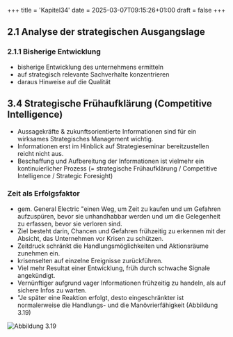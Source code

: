 +++
title = 'Kapitel34'
date = 2025-03-07T09:15:26+01:00
draft = false
+++
## 2.1 Analyse der strategischen Ausgangslage
### 2.1.1 Bisherige Entwicklung
* bisherige Entwicklung des unternehmens ermitteln
* auf strategisch relevante Sachverhalte konzentrieren
* daraus Hinweise auf die Qualität 

## 3.4 Strategische Frühaufklärung (Competitive Intelligence)
* Aussagekräfte & zukunftsorientierte Informationen sind für ein wirksames Strategisches Management wichtig.
* Informationen erst im Hinblick auf Strategieseminar bereitzustellen reicht nicht aus.
* Beschaffung und Aufbereitung der Informationen ist vielmehr ein kontinuierlicher Prozess (= strategische Frühaufklärung / Competitive Intelligence / Strategic Foresight)

### Zeit als Erfolgsfaktor
* gem. General Electric "einen Weg, um Zeit zu kaufen und um Gefahren aufzuspüren, bevor sie unhandhabbar werden und um die Gelegenheit zu erfassen, bevor sie verloren sind.
* Ziel besteht darin, Chancen und Gefahren frühzeitig zu erkennen mit der Absicht, das Unternehmen vor Krisen zu schützen.
* Zeitdruck schränkt die Handlungsmöglichkeiten und Aktionsräume zunehmen ein.
* krisenselten auf einzelne Ereignisse zurückführen.
* Viel mehr Resultat einer Entwicklung, früh durch schwache Signale angekündigt.
* Vernünftiger aufgrund vager Informationen frühzeitig zu handeln, als auf sichere Infos zu warten.
* "Je später eine Reaktion erfolgt, desto eingeschränkter ist normalerweise die Handlungs- und die Manövrierfähigkeit (Abbildung 3.19)

![Abbildung 3.19](/images/abb319.png)
